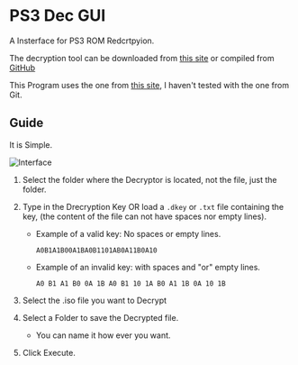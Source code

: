 # PS3 Dec GUI

A Insterface for PS3 ROM Redcrtpyion.


The decryption tool can be downloaded from [this site](https://www.romhacking.net/utilities/1456/)
or
compiled from [GitHub](https://github.com/al3xtjames/PS3Dec)

This Program uses the one from [this site](https://www.romhacking.net/utilities/1456/), I haven't tested with the one from Git.


## Guide

It is Simple.

![Interface](https://github.com/elythron/PS3-Dec-GUI/assets/117151106/e35954ab-6f16-483b-bf23-cd9b871fbc92)

1. Select the folder where the Decryptor is located, not the file, just the folder.

2. Type in the Drecryption Key OR load a `.dkey` or `.txt` file containing the key, (the content of the file can not have spaces nor empty lines).
     - Example of a valid key: No spaces or empty lines.
       
        `A0B1A1B00A1BA0B1101AB0A11B0A10`
       
     - Example of an invalid key: with spaces and "or" empty lines.
       
        `A0 B1 A1 B0 0A 1B A0 B1 10 1A B0 A1 1B 0A 10 1B
                                                         `
3. Select the .iso file you want to Decrypt

4. Select a Folder to save the Decrypted file.
   - You can name it how ever you want.

5. Click Execute.

